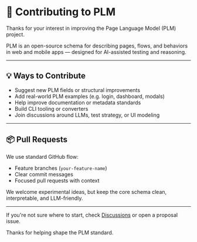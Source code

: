 # 🤝 Contributing to PLM

Thanks for your interest in improving the Page Language Model (PLM) project.

PLM is an open-source schema for describing pages, flows, and behaviors in web and mobile apps — designed for AI-assisted testing and reasoning.

---

## 💡 Ways to Contribute

- Suggest new PLM fields or structural improvements
- Add real-world PLM examples (e.g. login, dashboard, modals)
- Help improve documentation or metadata standards
- Build CLI tooling or converters
- Join discussions around LLMs, test strategy, or UI modeling

---

## 📦 Pull Requests

We use standard GitHub flow:

- Feature branches (`your-feature-name`)
- Clear commit messages
- Focused pull requests with context

We welcome experimental ideas, but keep the core schema clean, interpretable, and LLM-friendly.

---

If you're not sure where to start, check [Discussions](../../discussions) or open a proposal issue.

Thanks for helping shape the PLM standard.
